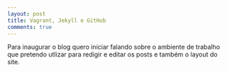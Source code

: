 ```yaml
---
layout: post
title: Vagrant, Jekyll e GitHub
comments: true
---
```


Para inaugurar o blog quero iniciar falando sobre o ambiente de trabalho que pretendo
utlizar para redigir e editar os posts e também o layout do site.


